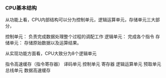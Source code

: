 ### CPU基本结构


从功能上看，CPU内部结构可以分为控制单元，逻辑运算单元，存储单元三大部分，

控制单元： 负责完成数据处理整个过程的调配工作 逻辑单元： 完成各个指令 存储单元： 存储原始数据以及运算结果。

从实现功能方面看，CPU大致分为8个逻辑单元

指令高速缓存（指令寄存器）
译码单元
控制单元
寄存器
逻辑运算单元
预取单元
总线单元
数据高速缓存
